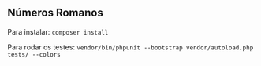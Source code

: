 ## Números Romanos

Para instalar: `composer install`

Para rodar os testes: `vendor/bin/phpunit --bootstrap vendor/autoload.php tests/ --colors`